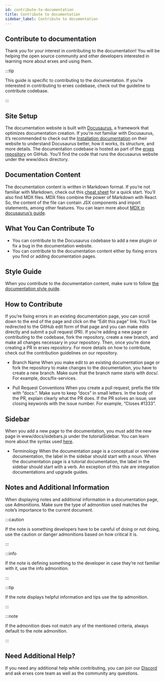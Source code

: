 ```yaml
---
id: contribute-to-documentation
title: Contribute to documentation
sidebar_label: Contribute to documentation
---
```


## Contribute to documentation

Thank you for your interest in contributing to the documentation! You will be helping the open source community and other developers interested in learning more about erxes and using them.

:::tip

This guide is specific to contributing to the documentation. If you’re interested in contributing to erxes codebase, check out the guideline to contribute codebase.

:::


## Site Setup

The documentation website is built with <a href="https://github.com/erxes/erxes](https://docusaurus.io/" target="_blank">Docusaurus</a>, a framework that optimizes documentation creation. If you’re not familiar with Docusaurus, it’s recommended to check out the <a href="https://github.com/erxes/erxes](https://docusaurus.io/](https://docusaurus.io/docs/installation)" target="_blank">Installation documentation</a> on their website to understand Docusaurus better, how it works, its structure, and more details.
The documentation codebase is hosted as part of the <a href="https://github.com/erxes/erxes" target="_blank">erxes repository</a> on GitHub. You’ll find the code that runs the docusaurus website under the www/docs directory.


## Documentation Content

The documentation content is written in Markdown format. If you’re not familiar with Markdown, check out this <a href="https://www.markdownguide.org/cheat-sheet/" target="_blank">cheat sheet</a> for a quick start.
You’ll also find MDX files. MDX files combine the power of Markdown with React. So, the content of the file can contain JSX components and import statements, among other features. You can learn more about <a href="https://docusaurus.io/docs/markdown-features/react" target="_blank">MDX in docusaurus’s guide</a>.


## What You Can Contribute To

- You can contribute to the Docusaurus codebase to add a new plugin or fix a bug in the documentation website.
- You can contribute to the documentation content either by fixing errors you find or adding documentation pages.


## Style Guide

When you contribute to the documentation content, make sure to follow <a href="https://www.erxes.org/contribute/documentation-style-guide" target="_blank">the documentation style guide</a>.


## How to Contribute

If you’re fixing errors in an existing documentation page, you can scroll down to the end of the page and click on the “Edit this page” link. You’ll be redirected to the GitHub edit form of that page and you can make edits directly and submit a pull request (PR).
If you’re adding a new page or contributing to the codebase, fork the repository, create a new branch, and make all changes necessary in your repository. Then, once you’re done creating a PR in erxes repository.
For more details on how to contribute, check out the contribution guidelines on our repository.

- Branch Name
When you make edit to an existing documentation page or fork the repository to make changes to the documentation, you have to create a new branch.
Make sure that the branch name starts with docs/. For example, docs/fix-services.

- Pull Request Conventions
When you create a pull request, prefix the title with “docs:”. Make sure to keep “docs” in small letters.
In the body of the PR, explain clearly what the PR does. If the PR solves an issue, use closing keywords with the issue number. For example, “Closes #1333”.


## Sidebar

When you add a new page to the documentation, you must add the new page in www/docs/sidebars.js under the tutorialSidebar. You can learn more about the syntax used <a href="https://docusaurus.io/docs/sidebar/items" target="_blank">here</a>.

- Terminology
When the documentation page is a conceptual or overview documentation, the label in the sidebar should start with a noun.
When the documentation page is a tutorial documentation, the label in the sidebar should start with a verb. An exception of this rule are integration documentations and upgrade guides.


## Notes and Additional Information

When displaying notes and additional information in a documentation page, use Admonitions. Make sure the type of admonition used matches the note’s importance to the current document.

:::caution

If the note is something developers have to be careful of doing or not doing, use the caution or danger admonitions based on how critical it is.

:::


:::info

If the note is defining something to the developer in case they’re not familiar with it, use the info admonition.

:::

:::tip

If the note displays helpful information and tips use the tip admonition.

:::

:::note

If the admonition does not match any of the mentioned criteria, always default to the note admonition.

:::


## Need Additional Help?

If you need any additional help while contributing, you can join our <a href="https://discord.com/invite/aaGzy3gQK5" target="_blank" target="_blank">Discord</a> and ask erxes core team as well as the community any questions.


